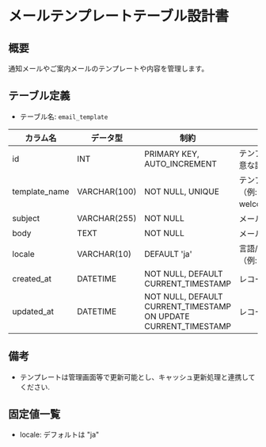 # メールテンプレートテーブル設計書

## 概要
通知メールやご案内メールのテンプレートや内容を管理します。

## テーブル定義
- テーブル名: `email_template`

| カラム名      | データ型      | 制約                              | 説明                                   |
|---------------|---------------|-----------------------------------|----------------------------------------|
| id            | INT           | PRIMARY KEY, AUTO_INCREMENT       | テンプレートの一意な識別子                |
| template_name | VARCHAR(100)  | NOT NULL, UNIQUE                  | テンプレート名（例: welcome_email）      |
| subject       | VARCHAR(255)  | NOT NULL                          | メール件名                              |
| body          | TEXT          | NOT NULL                          | メール本文                              |
| locale        | VARCHAR(10)   | DEFAULT 'ja'                      | 言語/ロケール（例: ja, en）              |
| created_at    | DATETIME      | NOT NULL, DEFAULT CURRENT_TIMESTAMP | レコード作成日時                       |
| updated_at    | DATETIME      | NOT NULL, DEFAULT CURRENT_TIMESTAMP ON UPDATE CURRENT_TIMESTAMP | レコード更新日時 |

## 備考
- テンプレートは管理画面等で更新可能とし、キャッシュ更新処理と連携してください.

## 固定値一覧
- locale: デフォルトは "ja"
